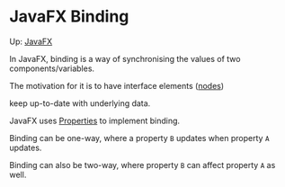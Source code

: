 # JavaFX Binding

Up: [JavaFX](JavaFX)

In JavaFX, binding is a way of synchronising the values of two components/variables.

The motivation for it is to have interface elements ([nodes](JavaFX-nodes))

keep up-to-date with underlying data.

JavaFX uses [Properties](JavaFX-Properties) to implement binding.

Binding can be one-way, where a property `B` updates when property `A` updates.

Binding can also be two-way, where property `B` can affect property `A` as well.
